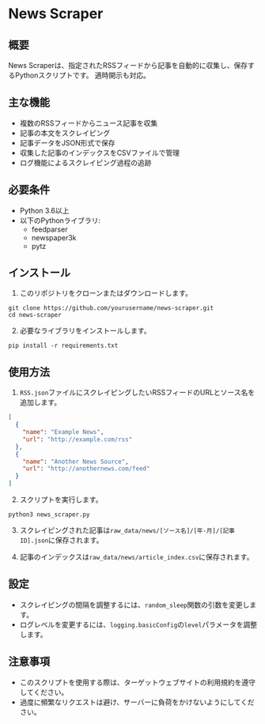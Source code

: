 # News Scraper

## 概要

News Scraperは、指定されたRSSフィードから記事を自動的に収集し、保存するPythonスクリプトです。
適時開示も対応。

## 主な機能

- 複数のRSSフィードからニュース記事を収集
- 記事の本文をスクレイピング
- 記事データをJSON形式で保存
- 収集した記事のインデックスをCSVファイルで管理
- ログ機能によるスクレイピング過程の追跡

## 必要条件

- Python 3.6以上
- 以下のPythonライブラリ:
  - feedparser
  - newspaper3k
  - pytz

## インストール

1. このリポジトリをクローンまたはダウンロードします。

```
git clone https://github.com/yourusername/news-scraper.git
cd news-scraper
```

2. 必要なライブラリをインストールします。

```
pip install -r requirements.txt
```

## 使用方法

1. `RSS.json`ファイルにスクレイピングしたいRSSフィードのURLとソース名を追加します。

```json
[
  {
    "name": "Example News",
    "url": "http://example.com/rss"
  },
  {
    "name": "Another News Source",
    "url": "http://anothernews.com/feed"
  }
]
```

2. スクリプトを実行します。

```
python3 news_scraper.py
```

3. スクレイピングされた記事は`raw_data/news/[ソース名]/[年-月]/[記事ID].json`に保存されます。

4. 記事のインデックスは`raw_data/news/article_index.csv`に保存されます。

## 設定

- スクレイピングの間隔を調整するには、`random_sleep`関数の引数を変更します。
- ログレベルを変更するには、`logging.basicConfig`の`level`パラメータを調整します。

## 注意事項

- このスクリプトを使用する際は、ターゲットウェブサイトの利用規約を遵守してください。
- 過度に頻繁なリクエストは避け、サーバーに負荷をかけないようにしてください。
